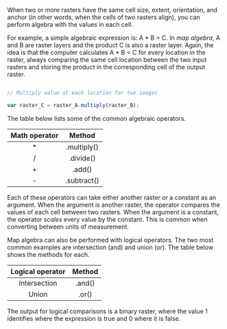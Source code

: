
When two or more rasters have the same cell size, extent, orientation, and anchor (in other words, when the cells of two rasters align), you can perform algebra with the values in each cell.

For example, a simple algebraic expression is: A * B = C. In _map algebra_, A and B are raster layers and the product C is also a raster layer. Again, the idea is that the computer calculates A * B = C for every location in the raster, always comparing the same cell location between the two input rasters and storing the product in the corresponding cell of the output raster.      


```js

// Multiply value at each location for two images

var raster_C = raster_A.multiply(raster_B);

```

The table below lists some of the common algebraic operators.

<center>

| Math operator             | Method        |
| :---:                     | :---:         |
| *                         | .multiply()   |  
| /                         | .divide()     |  
| +                         | .add()        |  
| -                         | .subtract()   |  

</center>

Each of these operators can take either another raster or a constant as an argument. When the argument is another raster, the operator compares the values of each cell between two rasters. When the argument is a constant, the operator _scales_ every value by the constant. This is common when converting between units of measurement.  

Map algebra can also be performed with logical operators. The two most common examples are intersection (and) and union (or). The table below shows the methods for each.  

<center>

| Logical operator          | Method        |
| :---:                     | :---:         |
| Intersection              | .and()        |  
| Union                     | .or()      |  

</center>

The output for logical comparisons is a binary raster, where the value 1 identifies where the expression is true and 0 where it is false.
